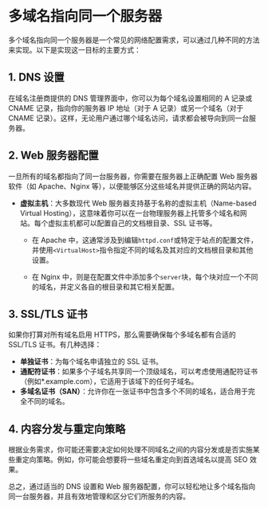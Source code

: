 # 多域名指向同一个服务器

多个域名指向同一个服务器是一个常见的网络配置需求，可以通过几种不同的方法来实现。以下是实现这一目标的主要方式：

## 1. DNS 设置

在域名注册商提供的 DNS 管理界面中，你可以为每个域名设置相同的 A 记录或 CNAME 记录，指向你的服务器 IP 地址（对于 A 记录）或另一个域名（对于 CNAME 记录）。这样，无论用户通过哪个域名访问，请求都会被导向到同一台服务器。

## 2. Web 服务器配置

一旦所有的域名都指向了同一台服务器，你需要在服务器上正确配置 Web 服务器软件（如 Apache、Nginx 等），以便能够区分这些域名并提供正确的网站内容。

- **虚拟主机**：大多数现代 Web 服务器支持基于名称的虚拟主机（Name-based Virtual Hosting），这意味着你可以在一台物理服务器上托管多个域名和网站。每个虚拟主机都可以配置自己的文档根目录、SSL 证书等。

  - 在 Apache 中，这通常涉及到编辑`httpd.conf`或特定于站点的配置文件，并使用`<VirtualHost>`指令指定不同的域名及其对应的文档根目录和其他设置。

  - 在 Nginx 中，则是在配置文件中添加多个`server`块，每个块对应一个不同的域名，并定义各自的根目录和其它相关配置。

## 3. SSL/TLS 证书

如果你打算对所有域名启用 HTTPS，那么需要确保每个多域名都有合适的 SSL/TLS 证书。有几种选择：

- **单独证书**：为每个域名申请独立的 SSL 证书。
- **通配符证书**：如果多个子域名共享同一个顶级域名，可以考虑使用通配符证书（例如\*.example.com），它适用于该域下的任何子域名。
- **多域名证书（SAN）**：允许你在一张证书中包含多个不同的域名，适合用于完全不同的域名。

## 4. 内容分发与重定向策略

根据业务需求，你可能还需要决定如何处理不同域名之间的内容分发或是否实施某些重定向策略。例如，你可能会想要将一些域名重定向到首选域名以提高 SEO 效果。

总之，通过适当的 DNS 设置和 Web 服务器配置，你可以轻松地让多个域名指向同一台服务器，并且有效地管理和区分它们所服务的内容。
